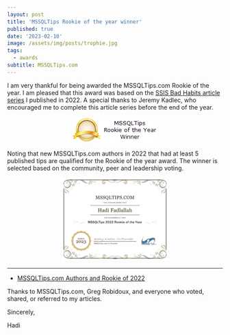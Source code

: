 ```yaml
---
layout: post
title: 'MSSQLTips Rookie of the year winner'
published: true
date: '2023-02-10'
image: /assets/img/posts/trophie.jpg
tags:
  - awards
subtitle: MSSQLTips.com
---
```


I am very thankful for being awarded the MSSQLTips.com Rookie of the year. I am pleased that this award was based on the [SSIS Bad Habits article series](/series) I published in 2022. A special thanks to Jeremy Kadlec, who encouraged me to complete this article series before the end of the year.

<p align="center"><img title="MSSQLTips Rookie of the year winner" src= "/assets/badges/MSSQLTips Rookie of the year.png"></p>

Noting that new MSSQLTips.com authors in 2022 that had at least 5 published tips are qualified for the Rookie of the year award. The winner is selected based on the community, peer and leadership voting.

<p align="center">
<a href="/assets/certificate/Hadi_2022RookieoftheYear.jpg"><img src="/assets/certificate/Hadi_2022RookieoftheYear.jpg" style="width: 50%; height: 50%"></a> <br> <hr>
</p>

* [MSSQLTips.com Authors and Rookie of 2022](https://www.mssqltips.com/sqlservertip/7578/mssqltipscom-authors-and-rookie-of-2022/?utm_source=HadiFadlallah)

Thanks to MSSQLTips.com, Greg Robidoux, and everyone who voted, shared, or referred to my articles.

Sincerely,

Hadi
